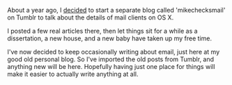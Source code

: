 <!--
.. title: Merging mikechecksmail
.. date: 2011/04/05 14:10
.. slug: merging-mikechecksmail
.. link:
.. description:
.. tags: email, mikechecksmail
-->


About a year ago, I [decided](http://michael-mccracken.net/2010/04/i-have-a-minor-obsession-with-email-clie/) to start a separate blog called 'mikechecksmail' on Tumblr to talk about the details of mail clients on OS X. 

I posted a few real articles there, then let things sit for a while as a dissertation, a new house, and a new baby have taken up my free time.

I've now decided to keep occasionally writing about email, just here at my good old personal blog. So I've imported the old posts from Tumblr, and anything new will be here. Hopefully having just one place for things will make it easier to actually write anything at all. 
